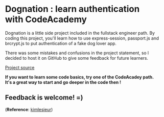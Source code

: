 # Dognation : learn authentication with CodeAcademy

Dognation is a little side project included in the fullstack engineer path.
By coding this project, you'll learn how to use express-session, passport.js and brcrypt.js to put authentication of a fake dog lover app.

There was some mistakes and confusions in the project statement, so I decided to host it on GitHub to give some feedback for future learners.

[Project source](https://www.codecademy.com/courses/user-authentication-authorization-express/projects/password-authentication-project)

**If you want to learn some code basics, try one of the CodeAcadey path. It's a great way to start and go deeper in the code then !** 

## Feedback is welcome! =)

(**Reference**: [kimlesieur](https://github.com/kimlesieur/dognation))